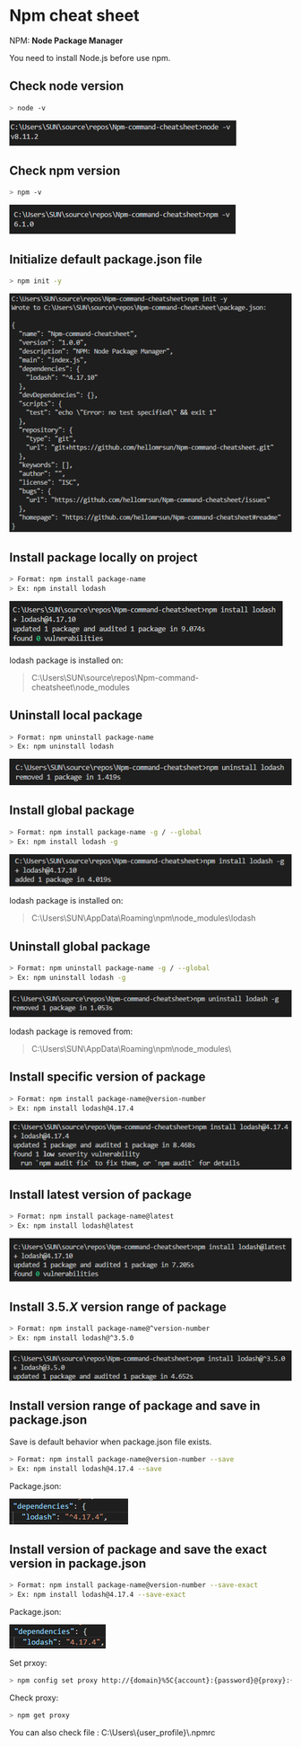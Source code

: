 # Npm cheat sheet

NPM: **Node Package Manager**

You need to install Node.js before use npm.

## Check node version

````bash
> node -v
````

![1](./Resources/node-v.PNG)

## Check npm version

````bash
> npm -v
````

![1](./Resources/npm-v.PNG)

## Initialize default package.json file

````bash
> npm init -y
````

![1](./Resources/npm-init.PNG)

## Install package locally on project

````bash
> Format: npm install package-name
> Ex: npm install lodash
````

![1](./Resources/npm-install-lodash.PNG)

lodash package is installed on:

> C:\Users\SUN\source\repos\Npm-command-cheatsheet\node_modules

## Uninstall local package

````bash
> Format: npm uninstall package-name
> Ex: npm uninstall lodash
````

![1](./Resources/npm-uninstall-lodash.PNG)

## Install global package

````bash
> Format: npm install package-name -g / --global
> Ex: npm install lodash -g
````

![1](./Resources/npm-install-lodash-global.PNG)

lodash package is installed on:

> C:\Users\SUN\AppData\Roaming\npm\node_modules\lodash

## Uninstall global package

````bash
> Format: npm uninstall package-name -g / --global
> Ex: npm uninstall lodash -g
````

![1](./Resources/npm-uninstall-lodash-global.PNG)

lodash package is removed from:

> C:\Users\SUN\AppData\Roaming\npm\node_modules\

## Install specific version of package

````bash
> Format: npm install package-name@version-number
> Ex: npm install lodash@4.17.4
````

![1](./Resources/npm-install-lodash-specific.PNG)

## Install latest version of package

````bash
> Format: npm install package-name@latest
> Ex: npm install lodash@latest
````

![1](./Resources/npm-install-lodash-latest.PNG)

## Install 3.5.*X* version range of package

````bash
> Format: npm install package-name@^version-number
> Ex: npm install lodash@^3.5.0
````

![1](./Resources/npm-install-lodash-latest-version-titled.PNG)

## Install version range of package and save in package.json

Save is default behavior when package.json file exists.

````bash
> Format: npm install package-name@version-number --save
> Ex: npm install lodash@4.17.4 --save
````

Package.json:

![1](./Resources/npm-install-lodash-specific-dependencies.PNG)

## Install version  of package and save the exact version in package.json

````bash
> Format: npm install package-name@version-number --save-exact
> Ex: npm install lodash@4.17.4 --save-exact
````

Package.json:

![1](./Resources/npm-install-lodash-specific-dependencies-save-exact.PNG)


Set prxoy:

````bash
> npm config set proxy http://{domain}%5C{account}:{password}@{proxy}:{port}
````

Check proxy:

````bash
> npm get proxy
````

You can also check file : C:\Users\\{user_profile}\\.npmrc
